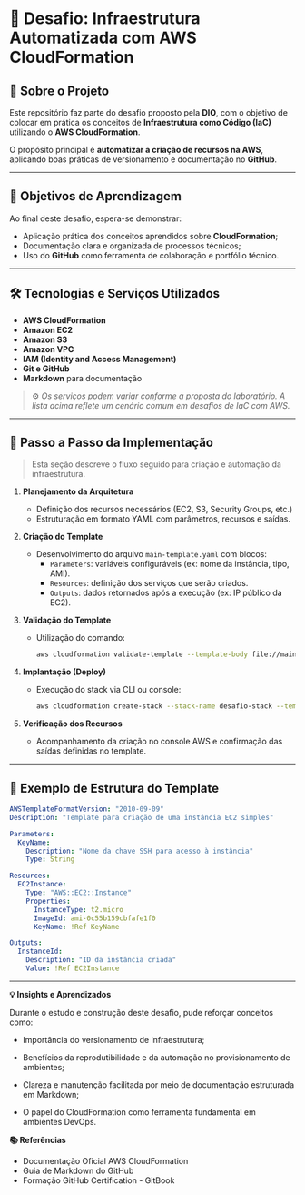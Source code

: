 # 🚀 Desafio: Infraestrutura Automatizada com AWS CloudFormation

## 🧩 Sobre o Projeto
Este repositório faz parte do desafio proposto pela **DIO**, com o objetivo de colocar em prática os conceitos de **Infraestrutura como Código (IaC)** utilizando o **AWS CloudFormation**.  

O propósito principal é **automatizar a criação de recursos na AWS**, aplicando boas práticas de versionamento e documentação no **GitHub**.

---

## 🎯 Objetivos de Aprendizagem
Ao final deste desafio, espera-se demonstrar:

- Aplicação prática dos conceitos aprendidos sobre **CloudFormation**;
- Documentação clara e organizada de processos técnicos;
- Uso do **GitHub** como ferramenta de colaboração e portfólio técnico.

---

## 🛠️ Tecnologias e Serviços Utilizados
- **AWS CloudFormation**
- **Amazon EC2**
- **Amazon S3**
- **Amazon VPC**
- **IAM (Identity and Access Management)**
- **Git e GitHub**
- **Markdown** para documentação

> ⚙️ *Os serviços podem variar conforme a proposta do laboratório. A lista acima reflete um cenário comum em desafios de IaC com AWS.*

---

## 🧠 Passo a Passo da Implementação 

> Esta seção descreve o fluxo seguido para criação e automação da infraestrutura.

1. **Planejamento da Arquitetura**
   - Definição dos recursos necessários (EC2, S3, Security Groups, etc.)
   - Estruturação em formato YAML com parâmetros, recursos e saídas.

2. **Criação do Template**
   - Desenvolvimento do arquivo `main-template.yaml` com blocos:
     - `Parameters`: variáveis configuráveis (ex: nome da instância, tipo, AMI).
     - `Resources`: definição dos serviços que serão criados.
     - `Outputs`: dados retornados após a execução (ex: IP público da EC2).

3. **Validação do Template**
   - Utilização do comando:
     ```bash
     aws cloudformation validate-template --template-body file://main-template.yaml
     ```

4. **Implantação (Deploy)**
   - Execução do stack via CLI ou console:
     ```bash
     aws cloudformation create-stack --stack-name desafio-stack --template-body file://main-template.yaml
     ```

5. **Verificação dos Recursos**
   - Acompanhamento da criação no console AWS e confirmação das saídas definidas no template.

---

## 🧾 Exemplo de Estrutura do Template

```yaml
AWSTemplateFormatVersion: "2010-09-09"
Description: "Template para criação de uma instância EC2 simples"

Parameters:
  KeyName:
    Description: "Nome da chave SSH para acesso à instância"
    Type: String

Resources:
  EC2Instance:
    Type: "AWS::EC2::Instance"
    Properties:
      InstanceType: t2.micro
      ImageId: ami-0c55b159cbfafe1f0
      KeyName: !Ref KeyName

Outputs:
  InstanceId:
    Description: "ID da instância criada"
    Value: !Ref EC2Instance
```
---

**💡 Insights e Aprendizados**

Durante o estudo e construção deste desafio, pude reforçar conceitos como:

- Importância do versionamento de infraestrutura;

- Benefícios da reprodutibilidade e da automação no provisionamento de ambientes;

- Clareza e manutenção facilitada por meio de documentação estruturada em Markdown;

- O papel do CloudFormation como ferramenta fundamental em ambientes DevOps.

**📚 Referências**

- Documentação Oficial AWS CloudFormation
- Guia de Markdown do GitHub
- Formação GitHub Certification - GitBook
